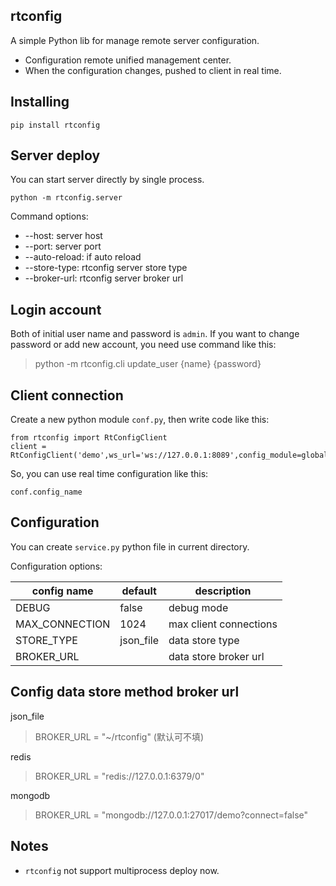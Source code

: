 ## rtconfig

A simple Python lib for manage remote server configuration. 
- Configuration remote unified management center.
- When the configuration changes, pushed to client in real time.

## Installing
```
pip install rtconfig
```

## Server deploy
You can start server directly by single process.
```
python -m rtconfig.server
```
Command options:
- --host: server host
- --port: server port
- --auto-reload: if auto reload
- --store-type: rtconfig server store type
- --broker-url: rtconfig server broker url

## Login account
Both of initial user name and password is `admin`.
If you want to change password or add new account, you need use command like this:
>python -m rtconfig.cli update_user {name} {password}

## Client connection
Create a new python module `conf.py`, then write code like this:
```
from rtconfig import RtConfigClient
client = RtConfigClient('demo',ws_url='ws://127.0.0.1:8089',config_module=globals())
```
So, you can use real time configuration like this:
```
conf.config_name
```

## Configuration
You can create `service.py` python file in current directory. 

Configuration options:

| config name | default | description |
|--------|--------|--------|
|    DEBUG    |    false   |    debug mode    |
|    MAX_CONNECTION  |   1024   |    max client connections    |
|    STORE_TYPE   |   json_file   |  data store type    |
|    BROKER_URL   |    |  data store broker url   |

## Config data store method broker url
json_file
>BROKER_URL = "~/rtconfig" (默认可不填)

redis
>BROKER_URL = "redis://127.0.0.1:6379/0"

mongodb
>BROKER_URL = "mongodb://127.0.0.1:27017/demo?connect=false"

## Notes
- `rtconfig` not support multiprocess deploy now.
